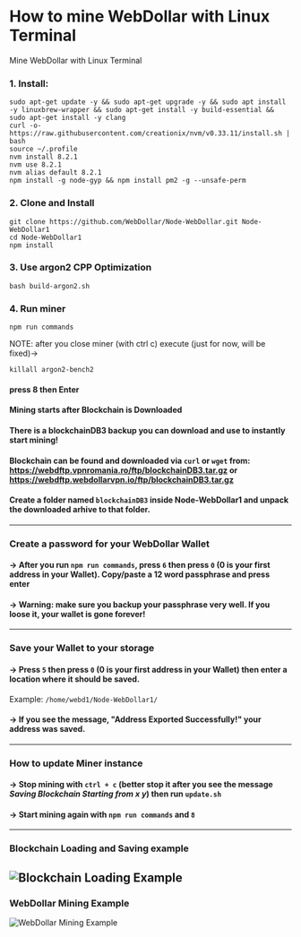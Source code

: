 # How to mine WebDollar with Linux Terminal
Mine WebDollar with Linux Terminal

### 1. Install:
```shell
sudo apt-get update -y && sudo apt-get upgrade -y && sudo apt install -y linuxbrew-wrapper && sudo apt-get install -y build-essential && sudo apt-get install -y clang
curl -o- https://raw.githubusercontent.com/creationix/nvm/v0.33.11/install.sh | bash
source ~/.profile
nvm install 8.2.1
nvm use 8.2.1
nvm alias default 8.2.1
npm install -g node-gyp && npm install pm2 -g --unsafe-perm
```

### 2. Clone and Install
```shell
git clone https://github.com/WebDollar/Node-WebDollar.git Node-WebDollar1
cd Node-WebDollar1
npm install
```
### 3. Use argon2 CPP Optimization
```shell
bash build-argon2.sh
```
### 4. Run miner
```shell
npm run commands
```
NOTE: after you close miner (with ctrl c) execute (just for now, will be fixed)->
```shell
killall argon2-bench2
```
#### press 8 then Enter
#### Mining starts after Blockchain is Downloaded
#### There is a blockchainDB3 backup you can download and use to instantly start mining!
#### Blockchain can be found and downloaded via ```curl``` or ```wget``` from: <a href="https://webdftp.vpnromania.ro/ftp/blockchainDB3.tar.gz">https://webdftp.vpnromania.ro/ftp/blockchainDB3.tar.gz</a> or <a href="https://webdftp.webdollarvpn.io/ftp/blockchainDB3.tar.gz">https://webdftp.webdollarvpn.io/ftp/blockchainDB3.tar.gz</a>
#### Create a folder named ```blockchainDB3``` inside Node-WebDollar1 and unpack the downloaded arhive to that folder.
----
### **Create a password for your WebDollar Wallet**
#### -> After you run ```npm run commands```, press ```6``` then press ```0``` (0 is your first address in your Wallet). Copy/paste a 12 word passphrase and press enter
#### -> Warning: make sure you backup your passphrase very well. If you loose it, your wallet is gone forever!
----
### **Save your Wallet to your storage**
#### -> Press ```5``` then press ```0``` (0 is your first address in your Wallet) then enter a location where it should be saved. 
   Example: ```/home/webd1/Node-WebDollar1/```
#### -> If you see the message, "Address Exported Successfully!" your address was saved.
----
### **How to update Miner instance**
#### -> Stop mining with ```ctrl + c``` (better stop it after you see the message *Saving Blockchain Starting from x y*) then run ```update.sh```
#### -> Start mining again with ```npm run commands``` and ```8```
----
### Blockchain Loading and Saving example ###
<img src="https://webdollarvpn.io/img/webdollar-saving-blockchain-img1.jpg" alt="Blockchain Loading Example" /></img>
----
### WebDollar Mining Example
<img src="https://webdollarvpn.io/img/webdollar-mining-terminal-img1.jpg" alt="WebDollar Mining Example" /></img>
